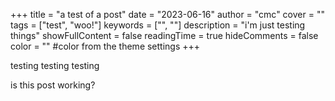 +++
title = "a test of a post"
date = "2023-06-16"
author = "cmc"
cover = ""
tags = ["test", "woo!"]
keywords = ["", ""]
description = "i'm just testing things"
showFullContent = false
readingTime = true
hideComments = false
color = "" #color from the theme settings
+++

testing testing testing

is this post working?